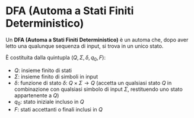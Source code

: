 # DFA (Automa a Stati Finiti Deterministico)

Un **DFA (Automa a Stati Finiti Deterministico)** è un automa che, dopo aver letto una qualunque sequenza di input, si trova in un unico stato.

È costituita dalla quintupla $\left(Q, \Sigma, \delta, q_0, F\right)$:

- $Q$: insieme finito di stati
- $\Sigma$: insieme finito di simboli in input
- $\delta$: funzione di stato $\delta$: $Q \times \Sigma → Q$ (accetta un qualsiasi stato $Q$ in combinazione con qualsiasi simbolo di input $\Sigma$, restituendo uno stato appartenente a $Q$)
- $q_0$: stato iniziale incluso in $Q$
- $F$: stati accettanti o finali inclusi in $Q$

